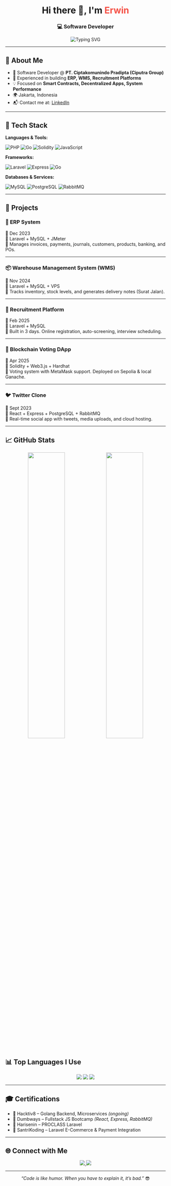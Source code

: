 <!-- Modern Responsive GitHub Profile README -->

<h1 align="center">Hi there 👋, I'm <span style="color:#F55247">Erwin</span></h1>
<h3 align="center">💻 Software Developer </h3>

<p align="center">
  <img src="https://readme-typing-svg.herokuapp.com?font=Fira+Code&weight=500&size=20&pause=1000&center=true&vCenter=true&width=440&lines=Software+Developer" alt="Typing SVG" />
</p>

---

## 🚀 About Me

- 💼 Software Developer @ **PT. Ciptakomunindo Pradipta (Ciputra Group)**
- 🧱 Experienced in building **ERP, WMS, Recruitment Platforms**
- 💡 Focused on **Smart Contracts, Decentralized Apps, System Performance**
- 🌍 Jakarta, Indonesia  
- 📬 Contact me at: [LinkedIn](https://www.linkedin.com/in/erwin1412)

---

## 🧰 Tech Stack

**Languages & Tools:**

![PHP](https://img.shields.io/badge/PHP-777BB4?style=for-the-badge&logo=php&logoColor=white)
![Go](https://img.shields.io/badge/Go-00ADD8?style=for-the-badge&logo=go&logoColor=white)
![Solidity](https://img.shields.io/badge/Solidity-363636?style=for-the-badge&logo=solidity)
![JavaScript](https://img.shields.io/badge/JavaScript-F7DF1E?style=for-the-badge&logo=javascript&logoColor=black)

**Frameworks:**

![Laravel](https://img.shields.io/badge/Laravel-F55247?style=for-the-badge&logo=laravel&logoColor=white)
![Express](https://img.shields.io/badge/Express.js-404D59?style=for-the-badge)
![Go](https://img.shields.io/badge/Go-20232A?style=for-the-badge&logo=go&logoColor=61DAFB)

**Databases & Services:**

![MySQL](https://img.shields.io/badge/MySQL-005C84?style=for-the-badge&logo=mysql&logoColor=white)
![PostgreSQL](https://img.shields.io/badge/PostgreSQL-4169E1?style=for-the-badge&logo=postgresql&logoColor=white)
![RabbitMQ](https://img.shields.io/badge/RabbitMQ-FF6600?style=for-the-badge&logo=rabbitmq&logoColor=white)

---

## 💼 Projects

### 🧾 ERP System
📅 Dec 2023  
🔧 Laravel + MySQL + JMeter  
📌 Manages invoices, payments, journals, customers, products, banking, and POs.

---

### 📦 Warehouse Management System (WMS)
📅 Nov 2024  
🔧 Laravel + MySQL + VPS  
📌 Tracks inventory, stock levels, and generates delivery notes (Surat Jalan).

---

### 👥 Recruitment Platform
📅 Feb 2025  
🔧 Laravel + MySQL  
📌 Built in 3 days. Online registration, auto-screening, interview scheduling.

---

### 🔗 Blockchain Voting DApp
📅 Apr 2025  
🔧 Solidity + Web3.js + Hardhat  
📌 Voting system with MetaMask support. Deployed on Sepolia & local Ganache.

---

### 🐦 Twitter Clone
📅 Sept 2023  
🔧 React + Express + PostgreSQL + RabbitMQ  
📌 Real-time social app with tweets, media uploads, and cloud hosting.

---

## 📈 GitHub Stats

<p align="center">
  <img src="https://github-readme-stats.vercel.app/api?username=erwin1412&show_icons=true&theme=tokyonight&hide_border=false" width="48%"/>
  <img src="https://github-readme-streak-stats.herokuapp.com/?user=erwin1412&theme=tokyonight&hide_border=false" width="48%"/>
</p>

## 📊 Top Languages I Use

<p align="center">
  <img src="https://img.shields.io/badge/Golang-00ADD8?style=for-the-badge&logo=go&logoColor=white" />
  <img src="https://img.shields.io/badge/Laravel-F55247?style=for-the-badge&logo=laravel&logoColor=white" />
  <img src="https://img.shields.io/badge/JavaScript-F7DF1E?style=for-the-badge&logo=javascript&logoColor=black" />
</p>

---
## 🎓 Certifications

- 🏅 Hacktiv8 – Golang Backend, Microservices *(ongoing)*
- 🏅 Dumbways – Fullstack JS Bootcamp *(React, Express, RabbitMQ)*
- 🏅 Harisenin – PROCLASS Laravel
- 🏅 SantriKoding – Laravel E-Commerce & Payment Integration

---

## 🌐 Connect with Me

<p align="center">
  <a href="https://linkedin.com/in/erwin1412" target="_blank">
    <img src="https://img.shields.io/badge/LinkedIn-0A66C2?style=for-the-badge&logo=linkedin&logoColor=white" />
  </a>
  <a href="https://github.com/erwin1412">
    <img src="https://img.shields.io/badge/GitHub-181717?style=for-the-badge&logo=github&logoColor=white" />
  </a>
</p>

---

<p align="center">
  <i>“Code is like humor. When you have to explain it, it’s bad.”</i> 😎
</p>
